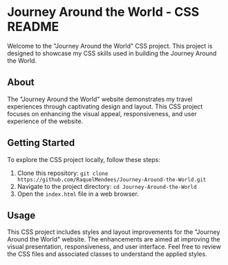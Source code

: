 # Journey Around the World - CSS README

Welcome to the "Journey Around the World" CSS project. This project is designed to showcase my CSS skills used in building the Journey Around the World.

## About

The "Journey Around the World" website demonstrates my travel experiences through captivating design and layout. This CSS project focuses on enhancing the visual appeal, responsiveness, and user experience of the website.

## Getting Started

To explore the CSS project locally, follow these steps:

1. Clone this repository: `git clone https://github.com/RaquelMendees/Journey-Around-the-World.git`
2. Navigate to the project directory: `cd Journey-Around-the-World`
3. Open the `index.html` file in a web browser.

## Usage

This CSS project includes styles and layout improvements for the "Journey Around the World" website. The enhancements are aimed at improving the visual presentation, responsiveness, and user interface. Feel free to review the CSS files and associated classes to understand the applied styles.
